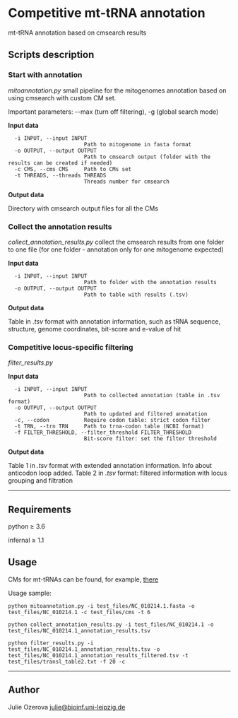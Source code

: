 # Competitive mt-tRNA annotation

mt-tRNA annotation based on cmsearch results

## Scripts description

### Start with annotation

_mitoannotation.py_ small pipeline for the mitogenomes 
annotation based on using cmsearch with custom CM set.

Important parameters: --max (turn off filtering), -g (global search mode)


**Input data**

```
  -i INPUT, --input INPUT
                        Path to mitogenome in fasta format
  -o OUTPUT, --output OUTPUT
                        Path to cmsearch output (folder with the results can be created if needed)
  -c CMS, --cms CMS     Path to CMs set
  -t THREADS, --threads THREADS
                        Threads number for cmsearch
```

**Output data**

Directory with cmsearch output files for all the CMs

### Collect the annotation results

_collect_annotation_results.py_ collect the cmsearch results from one folder
to one file (for one folder - annotation only for one mitogenome expected)

**Input data**

```
  -i INPUT, --input INPUT
                        Path to folder with the annotation results
  -o OUTPUT, --output OUTPUT
                        Path to table with results (.tsv)
```

**Output data**

Table in _.tsv_ format with annotation information, such as tRNA 
sequence, structure, genome coordinates, bit-score and e-value of hit


### Competitive locus-specific filtering

_filter_results.py_ 

**Input data**

```
  -i INPUT, --input INPUT
                        Path to collected annotation (table in .tsv format)
  -o OUTPUT, --output OUTPUT
                        Path to updated and filtered annotation
  -c, --codon           Require codon table: strict codon filter
  -t TRN, --trn TRN     Path to trna-codon table (NCBI format)
  -f FILTER_THRESHOLD, --filter_threshold FILTER_THRESHOLD
                        Bit-score filter: set the filter threshold
```

**Output data**

Table 1 in _.tsv_ format with extended annotation information. Info
about anticodon loop added.
Table 2 in _.tsv_ format: filtered information with locus grouping 
and filtration


***
## Requirements

python ≥ 3.6

infernal ≥ 1.1


## Usage

CMs for mt-tRNAs can be found, for example, [there](https://zenodo.org/records/2672835)

Usage sample:

```commandline
python mitoannotation.py -i test_files/NC_010214.1.fasta -o test_files/NC_010214.1 -c test_files/cms -t 6

python collect_annotation_results.py -i test_files/NC_010214.1 -o test_files/NC_010214.1_annotation_results.tsv

python filter_results.py -i test_files/NC_010214.1_annotation_results.tsv -o test_files/NC_010214.1_annotation_results_filtered.tsv -t test_files/transl_table2.txt -f 20 -c

```


***


## Author

Julie Ozerova [julie@bioinf.uni-leipzig.de](julie@bioinf.uni-leipzig.de)
